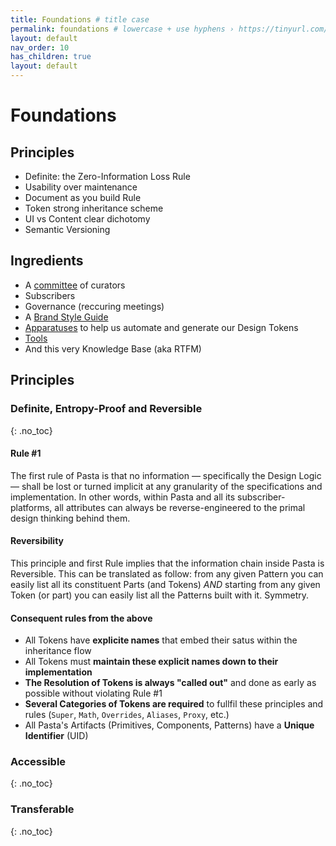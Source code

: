 ```yaml
---
title: Foundations # title case
permalink: foundations # lowercase + use hyphens › https://tinyurl.com/27kmc4rb
layout: default
nav_order: 10
has_children: true
layout: default
---
```


# Foundations

<section class="flex-1_1-cols">
  <div>
    <h2>Principles</h2>
    <ul>
      <li>Definite: the Zero-Information Loss Rule</li>
      <li>Usability over maintenance</li>
      <li>Document as you build Rule</li>
      <li>Token strong inheritance scheme</li>
      <li>UI vs Content clear dichotomy</li>
      <li>Semantic Versioning</li>
    </ul>
  </div>
  <div>
    <h2>Ingredients</h2>
    <ul>
      <li>A <a href="{{site.baseurl}}/committee">committee</a> of curators</li>
      <li>Subscribers</li>
      <li>Governance (reccuring meetings)</li>
      <li>A <a href="{{site.baseurl}}/brand">Brand Style Guide</a></li>
      <li><a href="{{site.baseurl}}/foundations/apparatuses">Apparatuses</a> to help us automate and generate our Design Tokens</li>
      <li><a href="{{site.baseurl}}/tools">Tools</a></li>
      <li>And this very Knowledge Base (aka RTFM)</li>
    </ul>
  </div>
</section>

## Principles

### Definite, Entropy-Proof and Reversible
{: .no_toc}

#### Rule &#35;1

The first rule of Pasta is that no information — specifically the Design Logic — shall be lost or turned implicit at any granularity of the specifications and implementation. In other words, within Pasta and all its subscriber-platforms, all attributes can always be reverse-engineered to the primal design thinking behind them.

#### Reversibility

This principle and first Rule implies that the information chain inside Pasta is Reversible. This can be translated as follow: from any given Pattern you can easily list all its constituent Parts (and Tokens) _AND_ starting from any given Token (or part) you can easily list all the Patterns built with it. Symmetry.

#### Consequent rules from the above

- All Tokens have **explicite names** that embed their satus within the inheritance flow
- All Tokens must **maintain these explicit names down to their implementation**
- **The Resolution of Tokens is always "called out"** and done as early as possible without violating Rule &#35;1
- **Several Categories of Tokens are required** to fullfil these principles and rules (`Super`, `Math`, `Overrides`, `Aliases`, `Proxy`, etc.)
- All Pasta's Artifacts (Primitives, Components, Patterns) have a **Unique Identifier** (UID)

### Accessible
{: .no_toc}

### Transferable
{: .no_toc}
